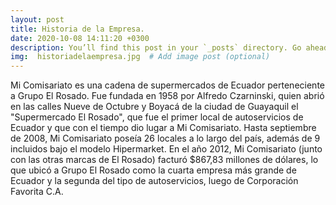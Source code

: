 ```yaml
---
layout: post
title: Historia de la Empresa.
date: 2020-10-08 14:11:20 +0300
description: You’ll find this post in your `_posts` directory. Go ahead and edit it and re-build the site to see your changes. # Add post description (optional)
img:  historiadelaempresa.jpg  # Add image post (optional)
---
```

Mi Comisariato es una cadena de supermercados de Ecuador perteneciente a Grupo El Rosado. Fue fundada en 1958 por Alfredo Czarninski, quien abrió en las calles Nueve de Octubre y Boyacá de la ciudad de Guayaquil el "Supermercado El Rosado", que fue el primer local de autoservicios de Ecuador y que con el tiempo dio lugar a Mi Comisariato.​
Hasta septiembre de 2008, Mi Comisariato poseía 26 locales a lo largo del país, además de 9 incluidos bajo el modelo Hipermarket. En el año 2012, Mi Comisariato (junto con las otras marcas de El Rosado) facturó $867,83 millones de dólares, lo que ubicó a Grupo El Rosado como la cuarta empresa más grande de Ecuador​ y la segunda del tipo de autoservicios, luego de Corporación Favorita C.A.

